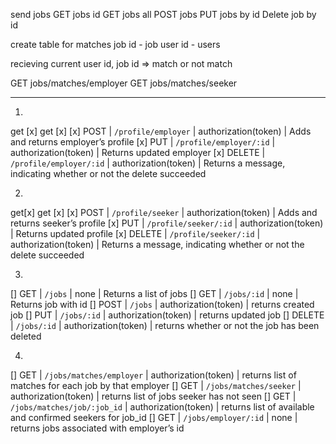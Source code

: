 

send jobs 
GET jobs id
GET jobs all
POST jobs 
PUT jobs by id 
Delete job by id 

create table for matches 
job id - job
user id - users


recieving current user id, job id => match or not match 

GET jobs/matches/employer 
GET jobs/matches/seeker



-------------------------------------
1. 
get [x] get [x]
[x] POST | `/profile/employer` | authorization(token) | Adds and returns employer’s profile
[x] PUT | `/profile/employer/:id` | authorization(token) | Returns updated employer
[x] DELETE | `/profile/employer/:id` | authorization(token) | Returns a message, indicating whether or not the delete succeeded

2. 
get[x] get [x]
[x] POST | `/profile/seeker` | authorization(token) | Adds and returns seeker’s profile
[x] PUT | `/profile/seeker/:id` | authorization(token) | Returns updated profile
[x] DELETE | `/profile/seeker/:id` | authorization(token) | Returns a message, indicating whether or not the delete succeeded

3.
[] GET | `/jobs` | none | Returns a list of jobs
[] GET | `/jobs/:id` | none | Returns job with id
[] POST | `/jobs` | authorization(token) | returns created job
[] PUT | `/jobs/:id` | authorization(token) | returns updated job
[] DELETE | `/jobs/:id` | authorization(token) | returns whether or not the job has been deleted

4.
[] GET | `/jobs/matches/employer` | authorization(token) | returns list of matches for each job by that employer
[] GET | `/jobs/matches/seeker` | authorization(token) | returns list of jobs seeker has not seen
[] GET | `/jobs/matches/job/:job_id` | authorization(token) | returns list of available and confirmed seekers for job_id
[] GET | `/jobs/employer/:id` | none | returns jobs associated with employer’s id